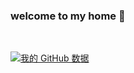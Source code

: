 ### welcome to my home 👋

<br />

[![我的 GitHub 数据](https://github-readme-stats.vercel.app/api?username=mipawn)](https://github.com/mipawn)


<!--
**mipawn/mipawn** is a ✨ _special_ ✨ repository because its `README.md` (this file) appears on your GitHub profile.

Here are some ideas to get you started:

- 🔭 I’m currently working on ...
- 🌱 I’m currently learning ...
- 👯 I’m looking to collaborate on ...
- 🤔 I’m looking for help with ...
- 💬 Ask me about ...
- 📫 How to reach me: ...
- 😄 Pronouns: ...
- ⚡ Fun fact: ...
-->
